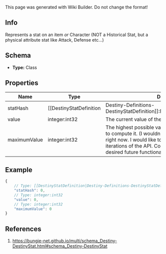 <span class="wiki-builder">This page was generated with Wiki Builder. Do not change the format!</span>

## Info
Represents a stat on an item *or* Character (NOT a Historical Stat, but a physical attribute stat like Attack, Defense etc...)

## Schema
* **Type:** Class

## Properties
Name | Type | Description
---- | ---- | -----------
statHash | [[DestinyStatDefinition|Destiny-Definitions-DestinyStatDefinition]]:ManifestDefinition:integer:uint32 | The hash identifier for the Stat.  Use it to look up the DestinyStatDefinition for static data about the stat.
value | integer:int32 | The current value of the Stat.
maximumValue | integer:int32 | The highest possible value for the stat, if we were able to compute it.  (I wouldn't necessarily trust thisvalue right now.  I would like to improve its calculation in later iterations of the API.  Consider thisa placeholder for desired future functionality)

## Example
```javascript
{
    // Type: [[DestinyStatDefinition|Destiny-Definitions-DestinyStatDefinition]]:ManifestDefinition:integer:uint32
    "statHash": 0,
    // Type: integer:int32
    "value": 0,
    // Type: integer:int32
    "maximumValue": 0
}

```

## References
1. https://bungie-net.github.io/multi/schema_Destiny-DestinyStat.html#schema_Destiny-DestinyStat
